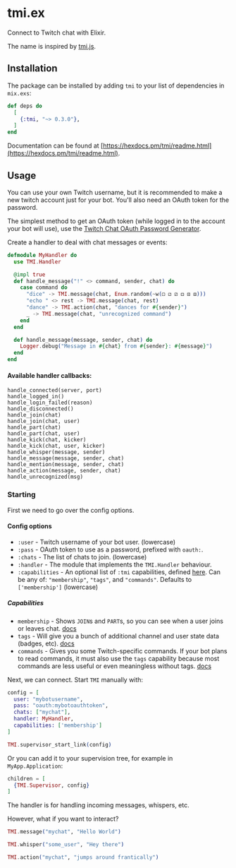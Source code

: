 # tmi.ex

Connect to Twitch chat with Elixir.

The name is inspired by [tmi.js](https://github.com/tmijs/tmi.js).

## Installation

The package can be installed by adding `tmi` to your list of dependencies in `mix.exs`:

```elixir
def deps do
  [
    {:tmi, "~> 0.3.0"},
  ]
end
```

Documentation can be found at [https://hexdocs.pm/tmi/readme.html](https://hexdocs.pm/tmi/readme.html).

## Usage

You can use your own Twitch username, but it is recommended to make a new twitch account just for your bot.
You'll also need an OAuth token for the password.

The simplest method to get an OAuth token (while logged in to the account your bot will use), use the [Twitch Chat OAuth Password Generator](https://twitchapps.com/tmi/).

Create a handler to deal with chat messages or events:

```elixir
defmodule MyHandler do
  use TMI.Handler

  @impl true
  def handle_message("!" <> command, sender, chat) do
    case command do
      "dice" -> TMI.message(chat, Enum.random(~w(⚀ ⚁ ⚂ ⚃ ⚄ ⚅)))
      "echo " <> rest -> TMI.message(chat, rest)
      "dance" -> TMI.action(chat, "dances for #{sender}")
      _ -> TMI.message(chat, "unrecognized command")
    end
  end

  def handle_message(message, sender, chat) do
    Logger.debug("Message in #{chat} from #{sender}: #{message}")
  end
end
```

#### Available handler callbacks:

    handle_connected(server, port)
    handle_logged_in()
    handle_login_failed(reason)
    handle_disconnected()
    handle_join(chat)
    handle_join(chat, user)
    handle_part(chat)
    handle_part(chat, user)
    handle_kick(chat, kicker)
    handle_kick(chat, user, kicker)
    handle_whisper(message, sender)
    handle_message(message, sender, chat)
    handle_mention(message, sender, chat)
    handle_action(message, sender, chat)
    handle_unrecognized(msg)

### Starting

First we need to go over the config options.

#### Config options

 * `:user` - Twitch username of your bot user. (lowercase)
 * `:pass` - OAuth token to use as a password, prefixed with `oauth:`.
 * `:chats` - The list of chats to join. (lowercase)
 * `:handler` - The module that implements the `TMI.Handler` behaviour.
 * `:capabilities` - An optional list of `:tmi` capabilities, defined [here](https://dev.twitch.tv/docs/irc/guide#twitch-irc-capabilities).
   Can be any of: `"membership"`, `"tags"`, and `"commands"`. Defaults to `['membership']` (lowercase)

##### Capabilities

 * `membership` - Shows `JOIN`s and `PART`s, so you can see when a user joins or leaves chat. [docs](https://dev.twitch.tv/docs/irc/membership)
 * `tags` - Will give you a bunch of additional channel and user state data (badges, etc). [docs](https://dev.twitch.tv/docs/irc/tags)
 * `commands` - Gives you some Twitch-specific commands. If your bot plans to read commands, it must
   also use the `tags` capability because most commands are less useful or even meaningless without tags. [docs](https://dev.twitch.tv/docs/irc/commands)

Next, we can connect. Start `TMI` manually with:

```elixir
config = [
  user: "mybotusername",
  pass: "oauth:mybotoauthtoken",
  chats: ["mychat"],
  handler: MyHandler,
  capabilities: ['membership']
]

TMI.supervisor_start_link(config)
```

Or you can add it to your supervision tree, for example in `MyApp.Application`:

```elixir
children = [
  {TMI.Supervisor, config}
]
```


The handler is for handling incoming messages, whispers, etc.

However, what if you want to interact?

```elixir
TMI.message("mychat", "Hello World")

TMI.whisper("some_user", "Hey there")

TMI.action("mychat", "jumps around frantically")
```
